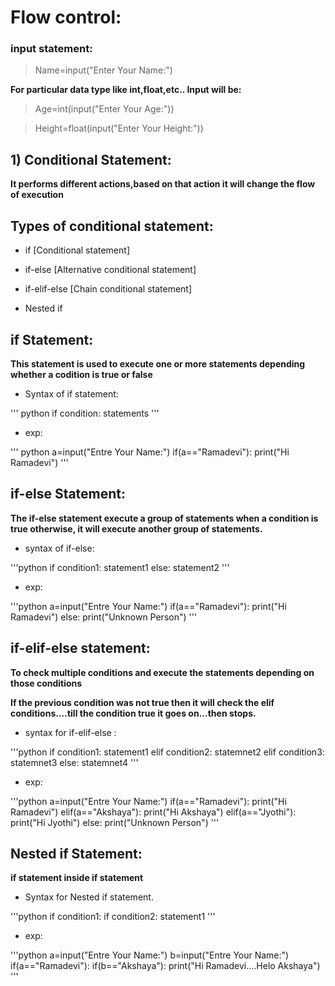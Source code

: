 # Flow control:

### input statement:

> Name=input("Enter Your Name:")

**For particular data type like int,float,etc.. Input will be:**

> Age=int(input("Enter Your Age:"))

> Height=float(input("Enter Your Height:"))

## 1) Conditional Statement:

**It performs different actions,based on that action it will change the flow of execution**

## Types of conditional statement:

* if [Conditional statement]

* if-else [Alternative conditional statement]

* if-elif-else [Chain conditional statement]

* Nested if


## if Statement:

**This statement is used to execute one or more statements depending whether a codition is true or false**

* Syntax of if statement: 

''' python
 if condition:
    statements
'''
* exp:

''' python
  a=input("Entre Your Name:")
  if(a=="Ramadevi"):
     print("Hi Ramadevi")
'''

## if-else Statement:

**The if-else statement execute a group of statements when a condition is true otherwise, it will execute another group of statements.**

* syntax of if-else: 

'''python
 if condition1:
    statement1
 else:
    statement2
'''

* exp: 

'''python
 a=input("Entre Your Name:")
 if(a=="Ramadevi"):
     print("Hi Ramadevi")
 else:
     print("Unknown Person")
'''

## if-elif-else statement:

**To check multiple conditions and execute the statements depending on those conditions**

**If the previous condition was not true then it will check the elif conditions....till the condition true it goes on...then stops.**

* syntax for if-elif-else : 

'''python
if condition1:
    statement1
elif condition2:
    statemnet2
elif condition3:
    statemnet3
else:
    statemnet4
'''

* exp:

'''python
a=input("Entre Your Name:")
if(a=="Ramadevi"):
    print("Hi Ramadevi")
elif(a=="Akshaya"):
    print("Hi Akshaya")
elif(a=="Jyothi"):
    print("Hi Jyothi")
else:
    print("Unknown Person")
'''

## Nested if Statement:

**if statement inside if statement**

* Syntax for Nested if statement.

'''python
if condition1:
    if condition2:
        statement1
'''

* exp:

'''python
a=input("Entre Your Name:")
b=input("Entre Your Name:")
if(a=="Ramadevi"):
    if(b=="Akshaya"):
        print("Hi Ramadevi....Helo Akshaya")
'''